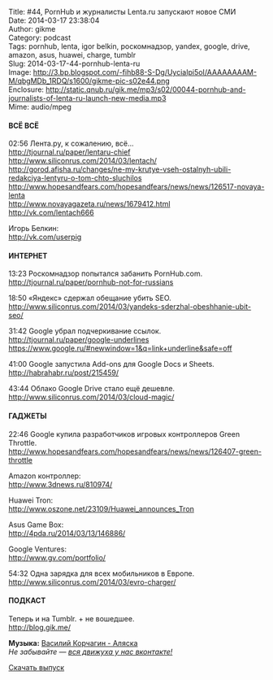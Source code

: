 Title: #44, PornHub и журналисты Lenta.ru запускают новое СМИ  
Date: 2014-03-17 23:38:04  
Author: gikme  
Category: podcast  
Tags: pornhub, lenta, igor belkin, роскомнадзор, yandex, google, drive, amazon, asus, huawei, charge, tumblr  
Slug: 2014-03-17-44-pornhub-lenta-ru  
Image: http://3.bp.blogspot.com/-fihb88-S-Dg/UyciaIpi5oI/AAAAAAAAM-M/qbgMDb_1RDQ/s1600/gikme-pic-s02e44.png  
Enclosure: http://static.qnub.ru/gik.me/mp3/s02/00044-pornhub-and-journalists-of-lenta-ru-launch-new-media.mp3  
Mime: audio/mpeg

#### ВСЁ ВСЁ

02:56 Лента.ру, к сожалению, всё...  
<http://tjournal.ru/paper/lentaru-chief>  
<http://www.siliconrus.com/2014/03/lentach/>  
<http://gorod.afisha.ru/changes/ne-my-krutye-vseh-ostalnyh-ubili-redakciya-lentyru-o-tom-chto-sluchilos>  
<http://www.hopesandfears.com/hopesandfears/news/news/126517-novaya-lenta>  
<http://www.novayagazeta.ru/news/1679412.html>  
<http://vk.com/lentach666>

Игорь Белкин:  
<http://vk.com/userpig>

#### ИНТЕРНЕТ

13:23 Роскомнадзор попытался забанить PornHub.com.  
<http://tjournal.ru/paper/pornhub-not-for-russians>

18:50 «Яндекс» сдержал обещание убить SEO.  
<http://www.siliconrus.com/2014/03/yandeks-sderzhal-obeshhanie-ubit-seo/>

31:42 Google убрал подчеркивание ссылок.  
<http://tjournal.ru/paper/google-underlines>  
<https://www.google.ru/#newwindow=1&q=link+underline&safe=off>

41:00 Google запустила Add-ons для Google Docs и Sheets.  
<http://habrahabr.ru/post/215459/>

43:44 Облако Google Drive стало ещё дешевле.  
<http://www.siliconrus.com/2014/03/cloud-magic/>

#### ГАДЖЕТЫ

22:46 Google купила разработчиков игровых контроллеров Green Throttle.  
<http://www.hopesandfears.com/hopesandfears/news/news/126407-green-throttle>

Amazon контроллер:  
<http://www.3dnews.ru/810974/>

Huawei Tron:  
<http://www.oszone.net/23109/Huawei_announces_Tron>

Asus Game Box:  
<http://4pda.ru/2014/03/13/146886/>

Google Ventures:  
<http://www.gv.com/portfolio/>

54:32 Одна зарядка для всех мобильников в Европе.  
<http://www.siliconrus.com/2014/03/evro-charger/>

#### ПОДКАСТ

Теперь и на Tumblr. + не вошедшее.  
<http://blog.gik.me/>

**Музыка:** [Василий Корчагин - Аляска](http://vk.com/bacc3)  
*Не забывайте — [вся движуха у нас вконтакте!](http://vk.com/gikme)*

[Скачать выпуск](http://static.qnub.ru/gik.me/mp3/s02/00043-free-windows-bing-replace-chrome-os.mp3)


